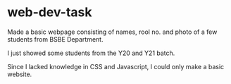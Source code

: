 # web-dev-task
Made a basic webpage consisting of names, rool no. and photo of a few students from BSBE Department.

I just showed some students from the Y20 and Y21 batch.

Since I lacked knowledge in CSS and Javascript, I could only make a basic website.
